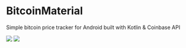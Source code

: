 # BitcoinMaterial
Simple bitcoin price tracker for Android built with Kotlin &amp; Coinbase API

![](https://i.imgur.com/UKTkCbY.png) ![](https://i.imgur.com/6arfUpP.png)